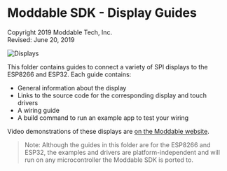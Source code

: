 # Moddable SDK - Display Guides
Copyright 2019 Moddable Tech, Inc.<BR>
Revised: June 20, 2019

![Displays](../assets/moddable/displays.jpg)

This folder contains guides to connect a variety of SPI displays to the ESP8266 and ESP32. Each guide contains:

- General information about the display
- Links to the source code for the corresponding display and touch drivers
- A wiring guide
- A build command to run an example app to test your wiring

Video demonstrations of these displays are [on the Moddable website](http://www.moddable.com/display).

> Note: Although the guides in this folder are for the ESP8266 and ESP32, the examples and drivers are platform-independent and will run on any microcontroller the Moddable SDK is ported to.

